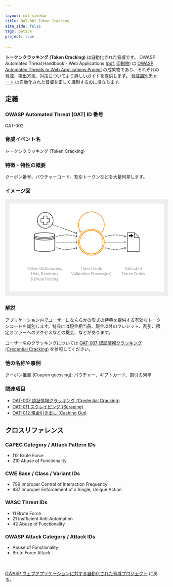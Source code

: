 ```yaml
---

layout: col-sidebar
title: OAT-002 Token Cracking
site_side: false
tags: oatsJA
project: true

---
```


**トークンクラッキング (Token Cracking)** は自動化された脅威です。 OWASP Automated Threat Handbook - Web Applications ([pdf](https://github.com/OWASP/www-project-automated-threats-to-web-applications/tree/master/assets/files/EN), [印刷物](http://www.lulu.com/shop/owasp-foundation/automated-threat-handbook/paperback/product-23540699.html)) は [OWASP Automated Threats to Web Applications Project](../../../) の成果物であり、それぞれの脅威、検出方法、対策についてより詳しいガイドを提供します。 [脅威識別チャート](https://www.owasp.org/www-project-automated-threats-to-web-applications/assets/files/oat-ontology-decision-chart.pdf) は自動化された脅威を正しく識別するのに役立ちます。

## 定義
### OWASP Automated Threat (OAT) ID 番号
OAT-002

### 脅威イベント名
トークンクラッキング (Token Cracking)

### 特徴・特性の概要
クーポン番号、バウチャーコード、割引トークンなどを大量列挙します。

### イメージ図
<img alt="Indicative diagram for OAT-002" src="images/500px-OAT-002_Token_Cracking.png" style="background-color:#eeeeee;padding:1em;">

### 解説
アプリケーション内でユーザーになんらかの形式の特典を提供する有効なトークンコードを識別します。特典には現金相当品、現金以外のクレジット、割引、限定オファーへのアクセスなどの機会、などがあります。

ユーザー名のクラッキングについては [OAT-007 認証情報クラッキング (Credential Cracking)](OAT-007_Credential_Cracking.md) を参照してください。

### 他の名称や事例
クーポン推測 (Coupon guessing); バウチャー、ギフトカード、割引の列挙

### 関連項目
* [OAT-007 認証情報クラッキング (Credential Cracking)](OAT-007_Credential_Cracking.md)
* [OAT-011 スクレイピング (Scraping)](OAT-011_Scraping.md)
* [OAT-012 現金引き出し (Cashing Out)](OAT-012_Cashing_Out.md)

## クロスリファレンス
### CAPEC Category / Attack Pattern IDs
* 112 Brute Force
* 210 Abuse of Functionality

### CWE Base / Class / Variant IDs
* 799 Improper Control of Interaction Frequency
* 837 Improper Enforcement of a Single, Unique Action

### WASC Threat IDs
* 11 Brute Force
* 21 Insfficient Anti-Automation
* 42 Abuse of Functionality

### OWASP Attack Category / Attack IDs
* Abuse of Functionality
* Brute Force Attack

<br/><br/>[OWASP ウェブアプリケーションに対する自動化された脅威プロジェクト](../../../) に戻る。<br/><br/>
